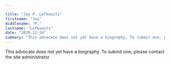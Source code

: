 ```yaml
---

title: "Jay P. Lefkowitz"
firstname: "Jay"
middlename: "P."
lastname: "Lefkowitz"
date: "2020-12-14"
summary: "This advocate does not yet have a biography. To submit one, please contact the site administrator."
---
```

This advocate does not yet have a biography. To submit one, please contact the site administrator.

